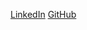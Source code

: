 [LinkedIn](https://www.linkedin.com/in/pibmunoz/)
[GitHub](https://github.com/pibmunoz/DEV001-md-links)

